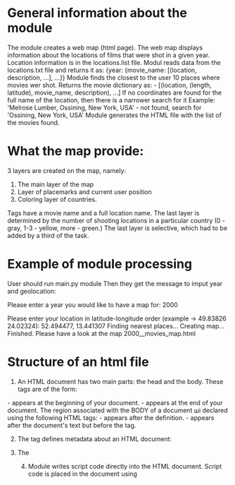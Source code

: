 # General information about the module
The module creates a web map (html page).
The web map displays information about the locations of films that were shot
in a given year. Location information is in the locations.list file.
Modul reads data from the locations.txt file and returns it as:
    {year: {movie_name: [(location, description, ...], ...}}
Module finds the closest to the user 10 places where movies wer
    shot. Returns the movie dictionary as:
    - [(location, (length, latitude), movie_name, description), ...]
If no coordinates are found for the full name of the
        location, then there is a narrower search for it
        Example: 'Melrose Lumber, Ossining, New York, USA' - not found,
        search for 'Ossining, New York, USA'
Module generates the HTML file with the list of the movies found.

# What the map provide:
3 layers are created on the map, namely:
1. The main layer of the map
2. Layer of placemarks and current user position
3. Coloring layer of countries.

Tags have a movie name and a full location name.
The last layer is determined by the number of shooting locations in a particular country (0 - gray, 1-3 - yellow, more - green.)
The last layer is selective, which had to be added by a third of the task.

# Example of module processing
User should run main.py module
Then they get the message to imput year and geolocation:

Please enter a year you would like to have a map for: 2000

Please enter your location in latitude-longitude order (example -> 49.83826 24.02324): 52.494477, 13.441307
Finding nearest places...
Creating map...
Finished. Please have a look at the map 2000__movies_map.html

# Structure of an html file
1) An HTML document has two main parts: the head and the body.
These tags are of the form:
<html> - appears at the beginning of your document.
</html> - appears at the end of your document.
The region associated with the BODY of a document ші declared using the following HTML tags:
<body> - appears after the </head> definition.
</body> - appears after the document's text but before the </html> tag.

2) The <meta> tag defines metadata about an HTML document:
<meta http-equiv="content-type" content="text/html; charset=UTF-8" />

3) The <style> tag is used to define style information (CSS) for a document.
Inside the <style> element you specify how HTML elements should render in a browser.
<style>html, body {width: 100%;height: 100%;margin: 0;padding: 0;}</style>

4) Module writes script code directly into the HTML document. Script code is placed in  the document using <script> tag.
  Most of the file are java-script functions and geo coordinates.

5) The <link> tag defines the relationship between the current document and an external resources (in this case css files):
    <link rel="stylesheet" href="https://cdn.jsdelivr.net/npm/leaflet@1.6.0/dist/leaflet.css"/>
    <link rel="stylesheet" href="https://maxcdn.bootstrapcdn.com/bootstrap/3.2.0/css/bootstrap.min.css"/>
    <link rel="stylesheet" href="https://maxcdn.bootstrapcdn.com/bootstrap/3.2.0/css/bootstrap-theme.min.css"/>
    <link rel="stylesheet" href="https://maxcdn.bootstrapcdn.com/font-awesome/4.6.3/css/font-awesome.min.css"/>
    <link rel="stylesheet" href="https://cdnjs.cloudflare.com/ajax/libs/Leaflet.awesome-markers/2.0.2/leaflet.awesome-markers.css"/>
    <link rel="stylesheet" href="https://cdn.jsdelivr.net/gh/python-visualization/folium/folium/templates/leaflet.awesome.rotate.min.css"/>
  
  
